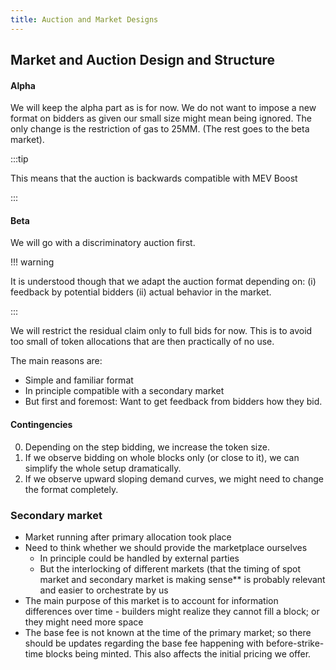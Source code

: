 ```yaml
---
title: Auction and Market Designs
---
```


## Market and Auction Design and Structure

#### Alpha

We will keep the alpha part as is for now. We do not want to impose a new format on bidders as given
our small size might mean being ignored. The only change is the restriction of gas to 25MM. (The
rest goes to the beta market).

:::tip

This means that the auction is backwards compatible with MEV Boost

:::

#### Beta

We will go with a discriminatory auction first.

!!! warning 

It is understood though that we adapt the auction format depending on: (i) feedback by potential
bidders (ii) actual behavior in the market.

:::

We will restrict the residual claim only to full bids for now. This is to avoid too small of token
allocations that are then practically of no use.

The main reasons are:

- Simple and familiar format
- In principle compatible with a secondary market
- But first and foremost: Want to get feedback from bidders how they bid.

#### Contingencies

0. Depending on the step bidding, we increase the token size.
1. If we observe bidding on whole blocks only (or close to it), we can simplify the whole setup
   dramatically.
2. If we observe upward sloping demand curves, we might need to change the format completely.

### Secondary market

- Market running after primary allocation took place
- Need to think whether we should provide the marketplace ourselves
  - In principle could be handled by external parties
  - But the interlocking of different markets (that the timing of spot market and secondary market
    is making sense\*\* is probably relevant and easier to orchestrate by us
- The main purpose of this market is to account for information differences over time - builders
  might realize they cannot fill a block; or they might need more space
- The base fee is not known at the time of the primary market; so there should be updates regarding
  the base fee happening with before-strike-time blocks being minted. This also affects the initial
  pricing we offer.

